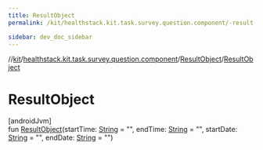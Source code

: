 ```yaml
---
title: ResultObject
permalink: /kit/healthstack.kit.task.survey.question.component/-result-object/-result-object.html

sidebar: dev_doc_sidebar
---
```

//[kit](../../../index.html)/[healthstack.kit.task.survey.question.component](../index.html)/[ResultObject](index.html)/[ResultObject](-result-object.html)



# ResultObject



[androidJvm]\
fun [ResultObject](-result-object.html)(startTime: [String](https://kotlinlang.org/api/latest/jvm/stdlib/kotlin/-string/index.html) = &quot;&quot;, endTime: [String](https://kotlinlang.org/api/latest/jvm/stdlib/kotlin/-string/index.html) = &quot;&quot;, startDate: [String](https://kotlinlang.org/api/latest/jvm/stdlib/kotlin/-string/index.html) = &quot;&quot;, endDate: [String](https://kotlinlang.org/api/latest/jvm/stdlib/kotlin/-string/index.html) = &quot;&quot;)




